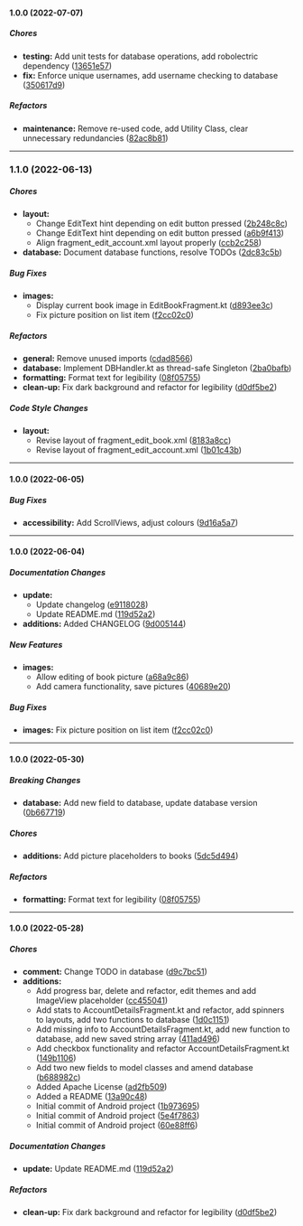 #### 1.0.0 (2022-07-07)

##### Chores

* **testing:**  Add unit tests for database operations, add robolectric dependency ([13651e57](https://github.com/Mr-Chunky/SpellBooks/commit/13651e57b3cc33f1809641c45db318ef58ed25d5))
* **fix:**  Enforce unique usernames, add username checking to database ([350617d9](https://github.com/Mr-Chunky/SpellBooks/commit/350617d9015eb8c8ee365d46b11f01f2dbb63420))

##### Refactors

* **maintenance:**  Remove re-used code, add Utility Class, clear unnecessary redundancies ([82ac8b81](https://github.com/Mr-Chunky/SpellBooks/commit/82ac8b8185334fa72a17cc93c3e9c03a58ed2ad5))

------------------------------------------------------------------------
### 1.1.0 (2022-06-13)

##### Chores

* **layout:**
  *  Change EditText hint depending on edit button pressed ([2b248c8c](https://github.com/Mr-Chunky/SpellBooks/commit/2b248c8cab4234b895cba5f5784c98b9df8fd6f3))
  *  Change EditText hint depending on edit button pressed ([a6b9f413](https://github.com/Mr-Chunky/SpellBooks/commit/a6b9f413325364ff17fedbea5f46755e6b99f2cc))
  *  Align fragment_edit_account.xml layout properly ([ccb2c258](https://github.com/Mr-Chunky/SpellBooks/commit/ccb2c25818926a9714a600e9c38306397aab8976))
* **database:**  Document database functions, resolve TODOs ([2dc83c5b](https://github.com/Mr-Chunky/SpellBooks/commit/2dc83c5bc9220829c66b356666120b173991635d))

##### Bug Fixes

* **images:**
  *  Display current book image in EditBookFragment.kt ([d893ee3c](https://github.com/Mr-Chunky/SpellBooks/commit/d893ee3cc1fcdfea8541f5b43300a4e6ac2ae55b))
  *  Fix picture position on list item ([f2cc02c0](https://github.com/Mr-Chunky/SpellBooks/commit/f2cc02c0d16da1e3dc0f14dc16a18e9acbebbe3a))

##### Refactors

* **general:**  Remove unused imports ([cdad8566](https://github.com/Mr-Chunky/SpellBooks/commit/cdad8566fb0646f8354297c3a5e369b03e5bdcfe))
* **database:**  Implement DBHandler.kt as thread-safe Singleton ([2ba0bafb](https://github.com/Mr-Chunky/SpellBooks/commit/2ba0bafb09bda5eb527fa9e6f0cb11d6a0f991e7))
* **formatting:**  Format text for legibility ([08f05755](https://github.com/Mr-Chunky/SpellBooks/commit/08f0575555a42f6c4c6193bbc4ae12b4e8b8a5a5))
* **clean-up:**  Fix dark background and refactor for legibility ([d0df5be2](https://github.com/Mr-Chunky/SpellBooks/commit/d0df5be28e9fea2ad9179a50f23c80465170989d))

##### Code Style Changes

* **layout:**
  *  Revise layout of fragment_edit_book.xml ([8183a8cc](https://github.com/Mr-Chunky/SpellBooks/commit/8183a8cc4e0a7a08abec65b0994091b3b53ac203))
  *  Revise layout of fragment_edit_account.xml ([1b01c43b](https://github.com/Mr-Chunky/SpellBooks/commit/1b01c43b2efe0cd6af20914e37d01d21651d28d8))

------------------------------------------------------------------------

#### 1.0.0 (2022-06-05)

##### Bug Fixes

* **accessibility:**  Add ScrollViews, adjust colours ([9d16a5a7](https://github.com/Mr-Chunky/SpellBooks/commit/9d16a5a794668121b2b1f9ab3bba6685647c26ed))

------------------------------------------------------------------------

#### 1.0.0 (2022-06-04)

##### Documentation Changes

* **update:**
  *  Update changelog ([e9118028](https://github.com/Mr-Chunky/SpellBooks/commit/e911802838fdc85b3ad10164faccddccfbe6065c))
  *  Update README.md ([119d52a2](https://github.com/Mr-Chunky/SpellBooks/commit/119d52a2a54f545ac2f3d39bd08ec515a1db2b5a))
* **additions:**  Added CHANGELOG ([9d005144](https://github.com/Mr-Chunky/SpellBooks/commit/9d005144491ac8555ff1fa63e4635e1db9f08577))

##### New Features

* **images:**
  *  Allow editing of book picture ([a68a9c86](https://github.com/Mr-Chunky/SpellBooks/commit/a68a9c8605106004c7aed420ecd2a3d876f0d531))
  *  Add camera functionality, save pictures ([40689e20](https://github.com/Mr-Chunky/SpellBooks/commit/40689e205f01a52187dd4f9b1bd020839a4f9be1))

##### Bug Fixes

* **images:**  Fix picture position on list item ([f2cc02c0](https://github.com/Mr-Chunky/SpellBooks/commit/f2cc02c0d16da1e3dc0f14dc16a18e9acbebbe3a))

------------------------------------------------------------------------

#### 1.0.0 (2022-05-30)

##### Breaking Changes

* **database:**  Add new field to database, update database version ([0b667719](https://github.com/Mr-Chunky/SpellBooks/commit/0b6677193777024b00477cd4f860da64f313c971))

##### Chores

* **additions:**  Add picture placeholders to books ([5dc5d494](https://github.com/Mr-Chunky/SpellBooks/commit/5dc5d4944998286b17e70e18eceaceefa0a0cfea))

##### Refactors

* **formatting:**  Format text for legibility ([08f05755](https://github.com/Mr-Chunky/SpellBooks/commit/08f0575555a42f6c4c6193bbc4ae12b4e8b8a5a5))

------------------------------------------------------------------------

#### 1.0.0 (2022-05-28)

##### Chores

* **comment:**  Change TODO in database ([d9c7bc51](https://github.com/Mr-Chunky/SpellBooks/commit/d9c7bc51a3adc7213a7dcfad74564005947b0a97))
* **additions:**
  *  Add progress bar, delete and refactor, edit themes and add ImageView placeholder ([cc455041](https://github.com/Mr-Chunky/SpellBooks/commit/cc45504105ebe4542448df2ba410a20b43f9ce16))
  *  Add stats to AccountDetailsFragment.kt and refactor, add spinners to layouts, add two functions to database ([1d0c1151](https://github.com/Mr-Chunky/SpellBooks/commit/1d0c11510311a6fd5a42c7adf21b0f3bd319b1bb))
  *  Add missing info to AccountDetailsFragment.kt, add new function to database, add new saved string array ([411ad496](https://github.com/Mr-Chunky/SpellBooks/commit/411ad496ccb1de70051a7a10352ca853218df1e1))
  *  Add checkbox functionality and refactor AccountDetailsFragment.kt ([149b1106](https://github.com/Mr-Chunky/SpellBooks/commit/149b1106bd5bb5150e229899ef497ad20ac2039b))
  *  Add two new fields to model classes and amend database ([b688982c](https://github.com/Mr-Chunky/SpellBooks/commit/b688982cad21cfbcb14f3bc20187a313a590dafb))
  *  Added Apache License ([ad2fb509](https://github.com/Mr-Chunky/SpellBooks/commit/ad2fb509b13ecad145460cbc8f1d29f33bd6c16d))
  *  Added a README ([13a90c48](https://github.com/Mr-Chunky/SpellBooks/commit/13a90c4867bfca45670b101b73ad8c097b06b421))
  *  Initial commit of Android project ([1b973695](https://github.com/Mr-Chunky/SpellBooks/commit/1b973695f3af5cd35f10b305f05652b66021304f))
  *  Initial commit of Android project ([5e4f7863](https://github.com/Mr-Chunky/SpellBooks/commit/5e4f78633423624468221def01a9dfbd4f80b2dd))
  *  Initial commit of Android project ([60e88ff6](https://github.com/Mr-Chunky/SpellBooks/commit/60e88ff6ba5ad9babe8b7b91a8d3cd003ee55b6c))

##### Documentation Changes

* **update:**  Update README.md ([119d52a2](https://github.com/Mr-Chunky/SpellBooks/commit/119d52a2a54f545ac2f3d39bd08ec515a1db2b5a))

##### Refactors

* **clean-up:**  Fix dark background and refactor for legibility ([d0df5be2](https://github.com/Mr-Chunky/SpellBooks/commit/d0df5be28e9fea2ad9179a50f23c80465170989d))


